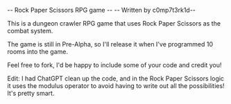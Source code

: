 -- Rock Paper Scissors RPG game --
-- Written by c0mp7t3rk1d-- 

This is a dungeon crawler RPG game that uses Rock Paper Scissors as the combat system.

The game is still in Pre-Alpha, so I'll release it when I've programmed 10 rooms into the game.

Feel free to fork, I'd be happy to include some of your code and credit you!

Edit: I had ChatGPT clean up the code, and in the Rock Paper Scissors logic it uses the modulus operator to avoid having to write out all the possibilities! It's pretty smart.
